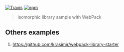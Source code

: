 [![Travis](https://img.shields.io/travis/Ridermansb/isomorphic-library.svg?style=flat-square)](https://travis-ci.org/Ridermansb/isomorphic-library)
[![npm](https://img.shields.io/npm/v/npm.svg?style=flat-square)](https://www.npmjs.com/package/isomorphic-library)

> Isomorphic library sample with WebPack

## Others examples

 1. https://github.com/krasimir/webpack-library-starter
